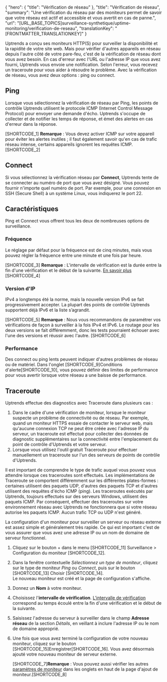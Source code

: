 {
  "hero": {
    "title": "Vérification de réseau"
  },
  "title": "Vérification de réseau",
  "summary": "Une vérification du réseau par des moniteurs permet de savoir que votre réseau est actif et accessible et vous avertit en cas de panne.",
  "url": "[URL_BASE_TOPICS]surveillance-synthetique/uptime-monitoring/verification-de-reseau",
  "translationKey": "[FRONTMATTER_TRANSLATIONKEY]"
}

Uptrends a conçu ses moniteurs HTTP(S) pour surveiller la disponibilité et la rapidité de votre site web. Mais pour vérifier d'autres appareils en réseau depuis l'autre côté de votre pare-feu, c'est de la vérification de réseau dont vous avez besoin. En cas d'erreur avec l'URL ou l'adresse IP que vous avez fourni, Uptrends vous envoie une notification. Selon l'erreur, vous recevez un traceroute pour vous aider à résoudre le problème. Avec la vérification de réseau, vous avez deux options : ping ou connect.

## Ping

Lorsque vous sélectionnez la vérification de réseau par Ping, les points de contrôle Uptrends utilisent le protocole ICMP (Internet Control Message Protocol) pour envoyer une demande d'écho. Uptrends s'occupe de collecter et de notifier les temps de réponse, et émet des alertes en cas d'erreur dans la réponse.

[SHORTCODE_1]
**Remarque** : Vous devez activer ICMP sur votre appareil pour éviter les alertes inutiles ; il faut également savoir qu'en cas de trafic réseau intense, certains appareils ignorent les requêtes ICMP.
[SHORTCODE_2]

## Connect

Si vous sélectionnez la vérification réseau par **Connect**, Uptrends tente de se connecter au numéro de port que vous avez désigné. Vous pouvez fournir n'importe quel numéro de port. Par exemple, pour une connexion en SSH (Secure Shell) à un système Linux, vous indiquerez le port 22.

## Caractéristiques

Ping et Connect vous offrent tous les deux de nombreuses options de surveillance.

### Fréquence

Le réglage par défaut pour la fréquence est de cinq minutes, mais vous pouvez régler la fréquence entre une minute et une fois par heure.

[SHORTCODE_3]
**Remarque** : L'intervalle de vérification est la durée entre la fin d'une vérification et le début de la suivante. [En savoir plus]([LINK_URL_1])
[SHORTCODE_4]

### Version d'IP

IPv4 a longtemps été la norme, mais la nouvelle version IPv6 se fait progressivement accepter. La plupart des points de contrôle Uptrends supportent déjà IPv6 et la liste s’agrandit.

[SHORTCODE_5]
**Remarque** : Nous vous recommandons de paramétrer vos vérifications de façon à surveiller à la fois IPv4 et IPv6. Le routage pour les deux versions se fait différemment, donc les tests pourraient échouer avec l'une des versions et réussir avec l'autre.
[SHORTCODE_6]

### Performance

Des connect ou ping lents peuvent indiquer d'autres problèmes de réseau ou de matériel. Dans l'onglet [SHORTCODE_9]Conditions d'alerte[SHORTCODE_10], vous pouvez définir des limites de performance pour vous avertir lorsque votre réseau a une baisse de performance.

## Traceroute

Uptrends effectue des diagnostics avec Traceroute dans plusieurs cas :

1. Dans le cadre d'une vérification de moniteur, lorsque le moniteur suspecte un problème de connectivité ou de réseau. Par exemple, quand un moniteur HTTPS essaie de contacter le serveur web, mais qu'aucune connexion TCP ne peut être créée avec l'adresse IP du serveur, un traceroute est effectué pour collecter des données de diagnostic supplémentaires sur la connectivité entre l'emplacement du point de contrôle d'Uptrends et votre serveur.
2. Lorsque vous utilisez l'outil gratuit Traceroute pour effectuer manuellement un traceroute sur l'un des serveurs de points de contrôle d'Uptrends.

Il est important de comprendre le type de trafic auquel vous pouvez vous attendre lorsque ces traceroutes sont effectués. Les implémentations de Traceroute se comportent différemment sur les différentes plates-formes : certaines utilisent des paquets UDP, d'autres des paquets TCP et d'autres utilisent des requêtes d'écho ICMP (ping). Les traceroutes exécutés par Uptrends, toujours effectués sur des serveurs Windows, utilisent des paquets ICMP. Par conséquent, effectuer des traceroutes sur votre environnement réseau avec Uptrends ne fonctionnera que si votre réseau autorise les paquets ICMP. Aucun trafic TCP ou UDP n'est généré.

La configuration d'un moniteur pour surveiller un serveur ou réseau externe est assez simple et généralement très rapide. Ce qui est important c'est de vous assurer que vous avez une adresse IP ou un nom de domaine de serveur fonctionnel.

1. Cliquez sur le bouton + dans le menu [SHORTCODE_11] Surveillance > Configuration du moniteur [SHORTCODE_12].
2. Dans la fenêtre contextuelle *Sélectionnez un type de moniteur*, cliquez sur le type de moniteur *Ping* ou *Connect*, puis sur le bouton [SHORTCODE_13] Choisir [SHORTCODE_14].  
   Le nouveau moniteur est créé et la page de configuration s'affiche.
3. Donnez un **Nom** à votre moniteur.
4. Choisissez l'**intervalle de vérification**. [L'intervalle de vérification]([LINK_URL_2]) correspond au temps écoulé entre la fin d'une vérification et le début de la suivante.
5. Saisissez l'adresse du serveur à surveiller dans le champ **Adresse réseau** de la section *Détails*, en veillant à inclure l'adresse IP ou le nom de domaine approprié.
6. Une fois que vous avez terminé la configuration de votre nouveau moniteur, cliquez sur le bouton [SHORTCODE_15]Enregistrer[SHORTCODE_16]. Vous avez désormais ajouté votre nouveau moniteur de serveur externe.

   [SHORTCODE_7]**Remarque** : Vous pouvez aussi vérifier les autres [paramètres de moniteur]([LINK_URL_3]) dans les onglets en haut de la page d'ajout de moniteur.[SHORTCODE_8]